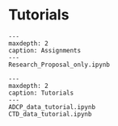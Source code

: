# Tutorials

```{nbgallery}
---
maxdepth: 2
caption: Assignments
---
Research_Proposal_only.ipynb
```

```{nbgallery}
---
maxdepth: 2
caption: Tutorials
---
ADCP_data_tutorial.ipynb
CTD_data_tutorial.ipynb
```

